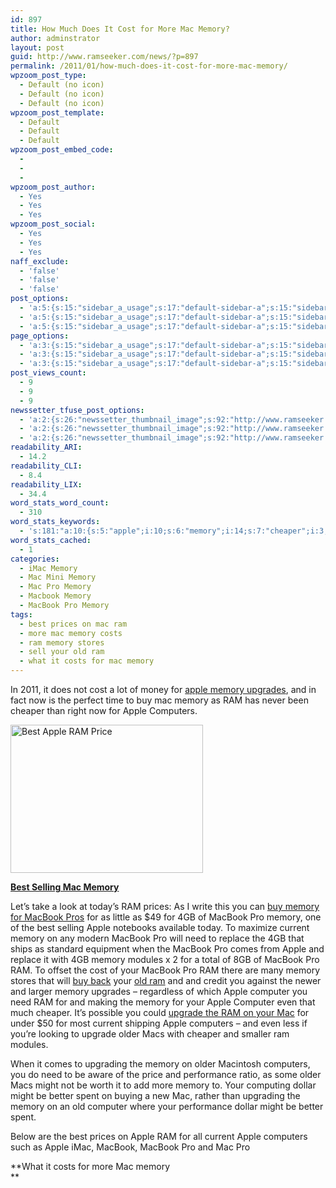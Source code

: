 ```yaml
---
id: 897
title: How Much Does It Cost for More Mac Memory?
author: adminstrator
layout: post
guid: http://www.ramseeker.com/news/?p=897
permalink: /2011/01/how-much-does-it-cost-for-more-mac-memory/
wpzoom_post_type:
  - Default (no icon)
  - Default (no icon)
  - Default (no icon)
wpzoom_post_template:
  - Default
  - Default
  - Default
wpzoom_post_embed_code:
  - 
  - 
  - 
wpzoom_post_author:
  - Yes
  - Yes
  - Yes
wpzoom_post_social:
  - Yes
  - Yes
  - Yes
naff_exclude:
  - 'false'
  - 'false'
  - 'false'
post_options:
  - 'a:5:{s:15:"sidebar_a_usage";s:17:"default-sidebar-a";s:15:"sidebar_b_usage";s:17:"default-sidebar-b";s:9:"hwa_usage";s:17:"default-headerbar";s:8:"ad_above";s:0:"";s:8:"ad_below";s:0:"";}'
  - 'a:5:{s:15:"sidebar_a_usage";s:17:"default-sidebar-a";s:15:"sidebar_b_usage";s:17:"default-sidebar-b";s:9:"hwa_usage";s:17:"default-headerbar";s:8:"ad_above";s:0:"";s:8:"ad_below";s:0:"";}'
  - 'a:5:{s:15:"sidebar_a_usage";s:17:"default-sidebar-a";s:15:"sidebar_b_usage";s:17:"default-sidebar-b";s:9:"hwa_usage";s:17:"default-headerbar";s:8:"ad_above";s:0:"";s:8:"ad_below";s:0:"";}'
page_options:
  - 'a:3:{s:15:"sidebar_a_usage";s:17:"default-sidebar-a";s:15:"sidebar_b_usage";s:17:"default-sidebar-b";s:9:"hwa_usage";s:17:"default-headerbar";}'
  - 'a:3:{s:15:"sidebar_a_usage";s:17:"default-sidebar-a";s:15:"sidebar_b_usage";s:17:"default-sidebar-b";s:9:"hwa_usage";s:17:"default-headerbar";}'
  - 'a:3:{s:15:"sidebar_a_usage";s:17:"default-sidebar-a";s:15:"sidebar_b_usage";s:17:"default-sidebar-b";s:9:"hwa_usage";s:17:"default-headerbar";}'
post_views_count:
  - 9
  - 9
  - 9
newssetter_tfuse_post_options:
  - 'a:2:{s:26:"newssetter_thumbnail_image";s:92:"http://www.ramseeker.com/wp-content/uploads/2011/03/Screen-shot-2011-03-24-at-1.55.27-PM.png";s:24:"newssetter_disable_image";s:4:"true";}'
  - 'a:2:{s:26:"newssetter_thumbnail_image";s:92:"http://www.ramseeker.com/wp-content/uploads/2011/03/Screen-shot-2011-03-24-at-1.55.27-PM.png";s:24:"newssetter_disable_image";s:4:"true";}'
  - 'a:2:{s:26:"newssetter_thumbnail_image";s:92:"http://www.ramseeker.com/wp-content/uploads/2011/03/Screen-shot-2011-03-24-at-1.55.27-PM.png";s:24:"newssetter_disable_image";s:4:"true";}'
readability_ARI:
  - 14.2
readability_CLI:
  - 8.4
readability_LIX:
  - 34.4
word_stats_word_count:
  - 310
word_stats_keywords:
  - 's:181:"a:10:{s:5:"apple";i:10;s:6:"memory";i:14;s:7:"cheaper";i:3;s:9:"computers";i:4;s:4:"best";i:3;s:7:"macbook";i:8;s:7:"current";i:3;s:4:"need";i:3;s:8:"computer";i:3;s:5:"older";i:3;}";'
word_stats_cached:
  - 1
categories:
  - iMac Memory
  - Mac Mini Memory
  - Mac Pro Memory
  - Macbook Memory
  - MacBook Pro Memory
tags:
  - best prices on mac ram
  - more mac memory costs
  - ram memory stores
  - sell your old ram
  - what it costs for mac memory
---
```

<div style="float: right; margin-right: 5px;">
</div>

<div style="float: right; margin-right: 5px;">
</div>

<div style="float: right; margin-right: 5px;">
</div>

In 2011, it does not cost a lot of money for [apple memory upgrades][1], and in fact now is the perfect time to buy mac memory as RAM has never been cheaper than right now for Apple Computers.

[<img class="alignnone size-full wp-image-1146" title="Best Selling Apple RAM" src="http://www.ramseeker.com/wp-content/uploads/2011/03/Screen-shot-2011-03-24-at-1.55.27-PM.png" alt="Best Apple RAM Price" width="308" height="237" />][2]

**[Best Selling Mac Memory][2]**

Let&#8217;s take a look at today&#8217;s RAM prices: As I write this you can [buy memory for MacBook Pros][1] for as little as $49 for 4GB of MacBook Pro memory, one of the best selling Apple notebooks available today. To maximize current memory on any modern MacBook Pro will need to replace the 4GB that ships as standard equipment when the MacBook Pro comes from Apple and replace it with 4GB memory modules x 2 for a total of 8GB of MacBook Pro RAM. To offset the cost of your MacBook Pro RAM there are many memory stores that will [buy back][3] your [old ram][4] and and credit you against the newer and larger memory upgrades &#8211; regardless of which Apple computer you need RAM for and making the memory for your Apple Computer even that much cheaper. It&#8217;s possible you could [upgrade the RAM on your Mac][5] for under $50 for most current shipping Apple computers &#8211; and even less if you&#8217;re looking to upgrade older Macs with cheaper and smaller ram modules.

When it comes to upgrading the memory on older Macintosh computers, you do need to be aware of the price and performance ratio, as some older Macs might not be worth it to add more memory to. Your computing dollar might be better spent on buying a new Mac, rather than upgrading the memory on an old computer where your performance dollar might be better spent.

Below are the best prices on Apple RAM for all current Apple computers such as Apple iMac, MacBook, MacBook Pro and Mac Pro

**What it costs for more Mac memory  
**

<!-- BEGIN Ramseeker Remote ! code, copyright Ramseeker.com.-->

  
<!--End Ramseeker Remote! Copyright © 1997-2004 Ramseeker Inc.-->

 [1]: http://www.ramseeker.com/crucial
 [2]: http://www.amazon.com/gp/product/B001PS9UKW/ref=as_li_ss_tl?ie=UTF8&tag=ramseeker-20&linkCode=as2&camp=1789&creative=390957&creativeASIN=B001PS9UKW
 [3]: http://www.ramseeker.com/oempcworld
 [4]: http://www.ramseeker.com/ramjet
 [5]: http://www.ramseeker.com